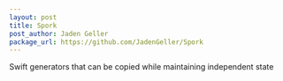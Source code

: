 ```yaml
---
layout: post
title: Spork
post_author: Jaden Geller
package_url: https://github.com/JadenGeller/Spork
---
```


Swift generators that can be copied while maintaining independent state

<!--PKG_END-->
